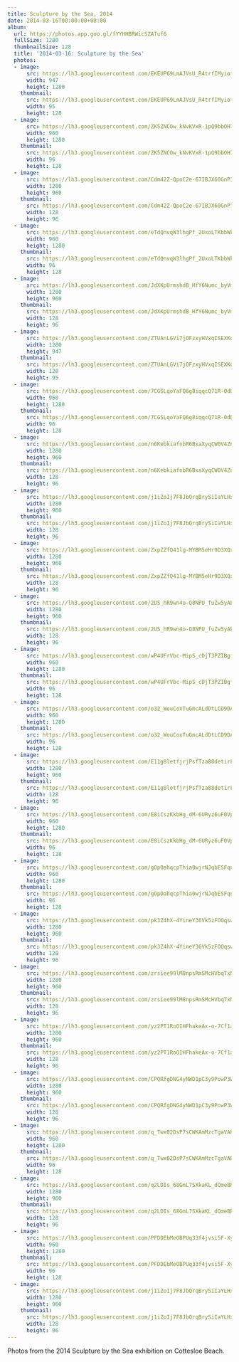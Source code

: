 ```yaml
---
title: Sculpture by the Sea, 2014
date: 2014-03-16T00:00:00+08:00
album:
  url: https://photos.app.goo.gl/fYYHHBRWicSZATuf6
  fullSize: 1280
  thumbnailSize: 128
  title: '2014-03-16: Sculpture by the Sea'
  photos:
  - image:
      src: https://lh3.googleusercontent.com/EKEUP69LmAJVsU_R4trfIMyiofPfCvq7wC-nkzBVNPpVE5W39AiL4rcMCMh0R4ETtC5Pd08PbMY5IlvGCq9TxC5XAxh8JxrTVPvJRVE5RA2WQ8byod4J8Nitz3Y4-tgVkCEomsSlCy0=w947-h1280
      width: 947
      height: 1280
    thumbnail:
      src: https://lh3.googleusercontent.com/EKEUP69LmAJVsU_R4trfIMyiofPfCvq7wC-nkzBVNPpVE5W39AiL4rcMCMh0R4ETtC5Pd08PbMY5IlvGCq9TxC5XAxh8JxrTVPvJRVE5RA2WQ8byod4J8Nitz3Y4-tgVkCEomsSlCy0=w95-h128
      width: 95
      height: 128
  - image:
      src: https://lh3.googleusercontent.com/ZK5ZNCOw_kNvKVxR-1pQ9bbOH7ow9PQg614s0Aq5LgRcAkLZnSB0_TsfhzDjI6rMnmIFIkRulqK6UtjDPnFTOrZaZZ8PGnR62XknKv5MkYselUi6IpmeAmxMSjERP32mRojJF2DbPaA=w960-h1280
      width: 960
      height: 1280
    thumbnail:
      src: https://lh3.googleusercontent.com/ZK5ZNCOw_kNvKVxR-1pQ9bbOH7ow9PQg614s0Aq5LgRcAkLZnSB0_TsfhzDjI6rMnmIFIkRulqK6UtjDPnFTOrZaZZ8PGnR62XknKv5MkYselUi6IpmeAmxMSjERP32mRojJF2DbPaA=w96-h128
      width: 96
      height: 128
  - image:
      src: https://lh3.googleusercontent.com/Cdm42Z-QpoC2e-67IBJX60GnP145sRaz0HY52CWIzcvcfiAI1QzejWhQLEQ_UOMAkvltwvn4fCywZuDwRJXqpXp3I9nx8WuulXerEf1aZLw5u_p3SV7zpi4t2vASRdbhV0pCBPN-7eM=w1280-h960
      width: 1280
      height: 960
    thumbnail:
      src: https://lh3.googleusercontent.com/Cdm42Z-QpoC2e-67IBJX60GnP145sRaz0HY52CWIzcvcfiAI1QzejWhQLEQ_UOMAkvltwvn4fCywZuDwRJXqpXp3I9nx8WuulXerEf1aZLw5u_p3SV7zpi4t2vASRdbhV0pCBPN-7eM=w128-h96
      width: 128
      height: 96
  - image:
      src: https://lh3.googleusercontent.com/eTdQnvqW3lhgPf_2UxoLTKbbWk-xmzzMytFh40RgdFrwSHy7ySiN0ZFDmkkO54fUSD6sEbaALUvK6aepw2HsSYnQ8T5novrrgv5JeYN6WJ7rgPAcN8Cp-eHg5mZpht4iebD7I1amBiU=w960-h1280
      width: 960
      height: 1280
    thumbnail:
      src: https://lh3.googleusercontent.com/eTdQnvqW3lhgPf_2UxoLTKbbWk-xmzzMytFh40RgdFrwSHy7ySiN0ZFDmkkO54fUSD6sEbaALUvK6aepw2HsSYnQ8T5novrrgv5JeYN6WJ7rgPAcN8Cp-eHg5mZpht4iebD7I1amBiU=w96-h128
      width: 96
      height: 128
  - image:
      src: https://lh3.googleusercontent.com/JdXKpUrmshdB_HfY6Numc_byVmyFidNlxOhPpcslrbpQEUJHTOnX1Lf1O9OLPs-H-cpvXrVuSwkAASwYcwTGgVwox6keS5jpqQxqbQnwYncU4XFv8MhTHU5lE1fW2WIS2WgVvPXkuXQ=w1280-h960
      width: 1280
      height: 960
    thumbnail:
      src: https://lh3.googleusercontent.com/JdXKpUrmshdB_HfY6Numc_byVmyFidNlxOhPpcslrbpQEUJHTOnX1Lf1O9OLPs-H-cpvXrVuSwkAASwYcwTGgVwox6keS5jpqQxqbQnwYncU4XFv8MhTHU5lE1fW2WIS2WgVvPXkuXQ=w128-h96
      width: 128
      height: 96
  - image:
      src: https://lh3.googleusercontent.com/ZTUAnLGVi7jOFzxyHVxqISEXKdG6zYb1R-u34ZFYndcxC8LdKjWTTq4Od93By1CfW4RRpi80Ji1MD-asdCyWhvwUjXS6lZJVG6u8SlevT_BcssYnAzg_WP9ojvGgDd1NeTyTeVSLgaI=w1280-h947
      width: 1280
      height: 947
    thumbnail:
      src: https://lh3.googleusercontent.com/ZTUAnLGVi7jOFzxyHVxqISEXKdG6zYb1R-u34ZFYndcxC8LdKjWTTq4Od93By1CfW4RRpi80Ji1MD-asdCyWhvwUjXS6lZJVG6u8SlevT_BcssYnAzg_WP9ojvGgDd1NeTyTeVSLgaI=w128-h95
      width: 128
      height: 95
  - image:
      src: https://lh3.googleusercontent.com/7CGSLqoYaFQ6g8iqqcQ71R-0dDNpfDTWcGu1ZNSgSx-rNa_nDfsUOh81uzgrQui05W9akwvO7kI_uc7xJiUdOPUXSSEgETv0VIF8jP--BBeC3Lp-NSrfKL-d3Xe-G_M2XmmQG64blGo=w960-h1280
      width: 960
      height: 1280
    thumbnail:
      src: https://lh3.googleusercontent.com/7CGSLqoYaFQ6g8iqqcQ71R-0dDNpfDTWcGu1ZNSgSx-rNa_nDfsUOh81uzgrQui05W9akwvO7kI_uc7xJiUdOPUXSSEgETv0VIF8jP--BBeC3Lp-NSrfKL-d3Xe-G_M2XmmQG64blGo=w96-h128
      width: 96
      height: 128
  - image:
      src: https://lh3.googleusercontent.com/n6KebkiafnbR6BxaXyqCW0V4ZnyGWTjpO-OO0NTLZ7iXt6WK0D8UG1-mgf_2yYUIYcIWO9KV02OFsBBm7gJLi0VogdjqNmqZ-v1gmyqgqSPySHWh6DpYjHZDtT9RpRLPuBmlxkcon5o=w1280-h960
      width: 1280
      height: 960
    thumbnail:
      src: https://lh3.googleusercontent.com/n6KebkiafnbR6BxaXyqCW0V4ZnyGWTjpO-OO0NTLZ7iXt6WK0D8UG1-mgf_2yYUIYcIWO9KV02OFsBBm7gJLi0VogdjqNmqZ-v1gmyqgqSPySHWh6DpYjHZDtT9RpRLPuBmlxkcon5o=w128-h96
      width: 128
      height: 96
  - image:
      src: https://lh3.googleusercontent.com/j1iZoIj7F8JbQrqBrySiIaYLHxbfOOY6-J7RCjBwU-xc4bTxr9SXVvFJBOyJgd-NHZ8NXZEtMTHBwDxlg4mCDDRrTc7X9KDzcgpFy22-qdZ0pz3428fFiZ5tJIxWfeRcmUvUrG6P8nQ=w1280-h960
      width: 1280
      height: 960
    thumbnail:
      src: https://lh3.googleusercontent.com/j1iZoIj7F8JbQrqBrySiIaYLHxbfOOY6-J7RCjBwU-xc4bTxr9SXVvFJBOyJgd-NHZ8NXZEtMTHBwDxlg4mCDDRrTc7X9KDzcgpFy22-qdZ0pz3428fFiZ5tJIxWfeRcmUvUrG6P8nQ=w128-h96
      width: 128
      height: 96
  - image:
      src: https://lh3.googleusercontent.com/ZxpZZfQ41lg-MYBM5eHr9D3XQxIGx33aEDxVVRsOKP_uWk0KE4-XdrOwDaCJSy0xOM0foVsyyZwBzVp7HQqmLxtui7WK_rUbtgmoWeSk1_cE60U3RDdvxXMi6ZNEgJGfGYmCb8qMwvI=w1280-h960
      width: 1280
      height: 960
    thumbnail:
      src: https://lh3.googleusercontent.com/ZxpZZfQ41lg-MYBM5eHr9D3XQxIGx33aEDxVVRsOKP_uWk0KE4-XdrOwDaCJSy0xOM0foVsyyZwBzVp7HQqmLxtui7WK_rUbtgmoWeSk1_cE60U3RDdvxXMi6ZNEgJGfGYmCb8qMwvI=w128-h96
      width: 128
      height: 96
  - image:
      src: https://lh3.googleusercontent.com/2US_hR9wn4o-Q8NPU_fuZw5yABdBZioT4OhcQ6wmO0u7OePn9QhLLKHGNvBfMipLrkwxNdP_5AEZEgBb_NdL2hfI_xsEEcM_MZyRXa5bVDsMFQvghgVmtJbtCiR-Kk3iR4FGrNHsPfw=w1280-h960
      width: 1280
      height: 960
    thumbnail:
      src: https://lh3.googleusercontent.com/2US_hR9wn4o-Q8NPU_fuZw5yABdBZioT4OhcQ6wmO0u7OePn9QhLLKHGNvBfMipLrkwxNdP_5AEZEgBb_NdL2hfI_xsEEcM_MZyRXa5bVDsMFQvghgVmtJbtCiR-Kk3iR4FGrNHsPfw=w128-h96
      width: 128
      height: 96
  - image:
      src: https://lh3.googleusercontent.com/wP4UFrVbc-MipS_cDjT3PZIBgf8KxtLnKUSK1ihRL73LSu5gEFa_o5ObngNWhRCL0KJtwshHViQMcN6jKqG6d99vBY32cEYRHzh6vq9B7Kerm_IhNeoOhQ8RivdS1GxD41aG7BgnvuY=w960-h1280
      width: 960
      height: 1280
    thumbnail:
      src: https://lh3.googleusercontent.com/wP4UFrVbc-MipS_cDjT3PZIBgf8KxtLnKUSK1ihRL73LSu5gEFa_o5ObngNWhRCL0KJtwshHViQMcN6jKqG6d99vBY32cEYRHzh6vq9B7Kerm_IhNeoOhQ8RivdS1GxD41aG7BgnvuY=w96-h128
      width: 96
      height: 128
  - image:
      src: https://lh3.googleusercontent.com/o32_WouCoxTuGmcALdDtLCD9DAB46EZ5FUahUeevlDY6CCA-hcDsjpg1cLNHg-fMEdyz4tYbqjHILsJZWrFALUX4HgOrFq1B-xEXomvWwNIV_uPljkeoHH5a8SP3gKeLrbAflM7dHnw=w960-h1280
      width: 960
      height: 1280
    thumbnail:
      src: https://lh3.googleusercontent.com/o32_WouCoxTuGmcALdDtLCD9DAB46EZ5FUahUeevlDY6CCA-hcDsjpg1cLNHg-fMEdyz4tYbqjHILsJZWrFALUX4HgOrFq1B-xEXomvWwNIV_uPljkeoHH5a8SP3gKeLrbAflM7dHnw=w96-h128
      width: 96
      height: 128
  - image:
      src: https://lh3.googleusercontent.com/E11g8letfjrjPsfTza88detirL7dBb1NfFoBpLaip-GdtweBoq_GUsv-Dt87Qnr2FGHWt56MXBK7uEuhH2poSyopJZ8XYZwM3ZDbD3_x112b0jOXnLoCuHj1WnlckG2DQx_JrXgMFhE=w1280-h960
      width: 1280
      height: 960
    thumbnail:
      src: https://lh3.googleusercontent.com/E11g8letfjrjPsfTza88detirL7dBb1NfFoBpLaip-GdtweBoq_GUsv-Dt87Qnr2FGHWt56MXBK7uEuhH2poSyopJZ8XYZwM3ZDbD3_x112b0jOXnLoCuHj1WnlckG2DQx_JrXgMFhE=w128-h96
      width: 128
      height: 96
  - image:
      src: https://lh3.googleusercontent.com/E8iCszKkbHg_dM-6URyz6uF0VpV7Dqg3tEEbkgjG9_BJlklenPv_fqn63T1wQ5eKGB7Elu8Fzs-Zl5eD5dRmgzk5-uczSj-hQ3x1r1CzqfNB6WVUbtg4eXGUYTmCcYa_wPKweo0e0Rw=w960-h1280
      width: 960
      height: 1280
    thumbnail:
      src: https://lh3.googleusercontent.com/E8iCszKkbHg_dM-6URyz6uF0VpV7Dqg3tEEbkgjG9_BJlklenPv_fqn63T1wQ5eKGB7Elu8Fzs-Zl5eD5dRmgzk5-uczSj-hQ3x1r1CzqfNB6WVUbtg4eXGUYTmCcYa_wPKweo0e0Rw=w96-h128
      width: 96
      height: 128
  - image:
      src: https://lh3.googleusercontent.com/gOpOahqcpThia0wjrNJqbESFqn1gNpl-oQ6AaCYkWFYg8XdUbOHvTAsY6zulpNXm-hCAimJlN9WyPUhWA-DW2DNUhNniYeV4zKYAnSHyPghwUe8JaC7_EQop7HIlSkj-034f6sgFB5I=w960-h1280
      width: 960
      height: 1280
    thumbnail:
      src: https://lh3.googleusercontent.com/gOpOahqcpThia0wjrNJqbESFqn1gNpl-oQ6AaCYkWFYg8XdUbOHvTAsY6zulpNXm-hCAimJlN9WyPUhWA-DW2DNUhNniYeV4zKYAnSHyPghwUe8JaC7_EQop7HIlSkj-034f6sgFB5I=w96-h128
      width: 96
      height: 128
  - image:
      src: https://lh3.googleusercontent.com/pk3Z4hX-4YineY36Vk5zFOOqswEAMWoXcDZnQuPVUC7YPCbQfJ_1TsKHe7djFT14o89FDEM2mbsGrWK-AEfsFLF0g7YawE-MOrKvDK35ea62C_0OXoaGpIcCFvQaJ1ANYTVwcbNmp6k=w1280-h960
      width: 1280
      height: 960
    thumbnail:
      src: https://lh3.googleusercontent.com/pk3Z4hX-4YineY36Vk5zFOOqswEAMWoXcDZnQuPVUC7YPCbQfJ_1TsKHe7djFT14o89FDEM2mbsGrWK-AEfsFLF0g7YawE-MOrKvDK35ea62C_0OXoaGpIcCFvQaJ1ANYTVwcbNmp6k=w128-h96
      width: 128
      height: 96
  - image:
      src: https://lh3.googleusercontent.com/zrsiee99lM8npsRmSMcHVbqTxNldzh4MqBr87GyREVuj-owqO954xo3LF5VAYLTOo6a4DtKYVmYQMzTo7E1rce9bJJ2RbXou4MRazBBcUIiRHu5PVIlRdEESdDuUJ5aIQJGq6nxaibg=w1280-h960
      width: 1280
      height: 960
    thumbnail:
      src: https://lh3.googleusercontent.com/zrsiee99lM8npsRmSMcHVbqTxNldzh4MqBr87GyREVuj-owqO954xo3LF5VAYLTOo6a4DtKYVmYQMzTo7E1rce9bJJ2RbXou4MRazBBcUIiRHu5PVIlRdEESdDuUJ5aIQJGq6nxaibg=w128-h96
      width: 128
      height: 96
  - image:
      src: https://lh3.googleusercontent.com/yz2PT1RoOIHFhakeAx-o-7Cf1a1WRHHQMhcVD_ty61zUzloRubaa2z7xBLYF5T6GcOhV3p0x6P7gWGU50vFwpTv6YnyUt-xMEFcbVTiCsnsGW1IgAV6rvzZf70PWXMXvcmUj3gC0mPU=w1280-h960
      width: 1280
      height: 960
    thumbnail:
      src: https://lh3.googleusercontent.com/yz2PT1RoOIHFhakeAx-o-7Cf1a1WRHHQMhcVD_ty61zUzloRubaa2z7xBLYF5T6GcOhV3p0x6P7gWGU50vFwpTv6YnyUt-xMEFcbVTiCsnsGW1IgAV6rvzZf70PWXMXvcmUj3gC0mPU=w128-h96
      width: 128
      height: 96
  - image:
      src: https://lh3.googleusercontent.com/CPQRfgDNG4yNWD1pC3y9PowP3Wy7PIMH1OyHJyJwL9-_eQrkLF0BM5qUa91ZrZvt6S5FFLZ2SjxSF7L0GkeP0eZ_y3CaxJz_H96VRFG8-jLnhV7DpvXR6SS5-Tg-EHordgthv7S9hXc=w1280-h960
      width: 1280
      height: 960
    thumbnail:
      src: https://lh3.googleusercontent.com/CPQRfgDNG4yNWD1pC3y9PowP3Wy7PIMH1OyHJyJwL9-_eQrkLF0BM5qUa91ZrZvt6S5FFLZ2SjxSF7L0GkeP0eZ_y3CaxJz_H96VRFG8-jLnhV7DpvXR6SS5-Tg-EHordgthv7S9hXc=w128-h96
      width: 128
      height: 96
  - image:
      src: https://lh3.googleusercontent.com/q_Twx02DsP7sCWKAmMzcTgaVARyaxQzp5tclY35tsWgBEhfqwZdIxOQagx6oj043QQ9YgBaRY22baRB4GBQ0k1-5BtfNRZPz_tygzbZhErN021h0BE0x-85fknoQKNg_kaoabhxyadI=w960-h1280
      width: 960
      height: 1280
    thumbnail:
      src: https://lh3.googleusercontent.com/q_Twx02DsP7sCWKAmMzcTgaVARyaxQzp5tclY35tsWgBEhfqwZdIxOQagx6oj043QQ9YgBaRY22baRB4GBQ0k1-5BtfNRZPz_tygzbZhErN021h0BE0x-85fknoQKNg_kaoabhxyadI=w96-h128
      width: 96
      height: 128
  - image:
      src: https://lh3.googleusercontent.com/q2LDIs_68GmL7SXkaKL_dQmeBRs-4mHu-1dCY5pdrcbHU2h2KQAMYWgc1s2yvJ5fZhI5-skUthNs2O1PMU9DGtV07tAuNpkDUIY9eGbusJe9ENCKhD5Caz4Q-ljEy5GaLruoSzhgldM=w1280-h960
      width: 1280
      height: 960
    thumbnail:
      src: https://lh3.googleusercontent.com/q2LDIs_68GmL7SXkaKL_dQmeBRs-4mHu-1dCY5pdrcbHU2h2KQAMYWgc1s2yvJ5fZhI5-skUthNs2O1PMU9DGtV07tAuNpkDUIY9eGbusJe9ENCKhD5Caz4Q-ljEy5GaLruoSzhgldM=w128-h96
      width: 128
      height: 96
  - image:
      src: https://lh3.googleusercontent.com/PFDDEbMeOBPUq33f4jvsi5F-Xy1M3j45CYbIDi70fsqBYK4oGYe4VqtAk-Yq65pz7JEFoSpPwQSeEXKQWcTcoAjmMdp6GMVZk9Wx-sqX_kvkJT3zZIQw5TlFa3z7bd-jJ9KiRZ6IqHo=w960-h1280
      width: 960
      height: 1280
    thumbnail:
      src: https://lh3.googleusercontent.com/PFDDEbMeOBPUq33f4jvsi5F-Xy1M3j45CYbIDi70fsqBYK4oGYe4VqtAk-Yq65pz7JEFoSpPwQSeEXKQWcTcoAjmMdp6GMVZk9Wx-sqX_kvkJT3zZIQw5TlFa3z7bd-jJ9KiRZ6IqHo=w96-h128
      width: 96
      height: 128
  - image:
      src: https://lh3.googleusercontent.com/j1iZoIj7F8JbQrqBrySiIaYLHxbfOOY6-J7RCjBwU-xc4bTxr9SXVvFJBOyJgd-NHZ8NXZEtMTHBwDxlg4mCDDRrTc7X9KDzcgpFy22-qdZ0pz3428fFiZ5tJIxWfeRcmUvUrG6P8nQ=w1280-h960
      width: 1280
      height: 960
    thumbnail:
      src: https://lh3.googleusercontent.com/j1iZoIj7F8JbQrqBrySiIaYLHxbfOOY6-J7RCjBwU-xc4bTxr9SXVvFJBOyJgd-NHZ8NXZEtMTHBwDxlg4mCDDRrTc7X9KDzcgpFy22-qdZ0pz3428fFiZ5tJIxWfeRcmUvUrG6P8nQ=w128-h96
      width: 128
      height: 96
---
```


Photos from the 2014 Sculpture by the Sea exhibition on Cottesloe Beach.
